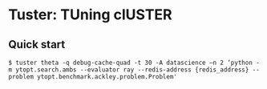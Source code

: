 # Tuster: TUning clUSTER


## Quick start

```
$ tuster theta -q debug-cache-quad -t 30 -A datascience —n 2 ‘python -m ytopt.search.ambs --evaluator ray --redis-address {redis_address} --problem ytopt.benchmark.ackley.problem.Problem'
```